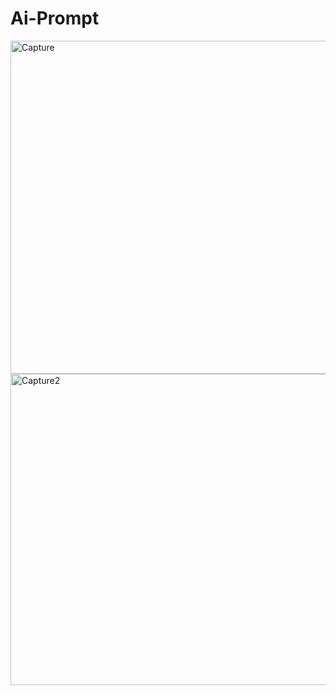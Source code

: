 # Ai-Prompt
<img width="971" height="533" alt="Capture" src="https://github.com/user-attachments/assets/777279bb-aa41-4ac9-92ee-198dbc259300" />
<img width="782" height="498" alt="Capture2" src="https://github.com/user-attachments/assets/faeb2653-a958-4b5c-b7cc-32ad6246d060" />
